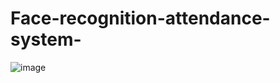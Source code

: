 # Face-recognition-attendance-system-
![image](https://user-images.githubusercontent.com/91657585/228951555-d8107265-e386-4277-889b-7dd4d947dfc5.png)
